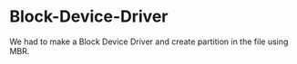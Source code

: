 # Block-Device-Driver
We had to make a Block Device Driver and create partition in the file using MBR.
